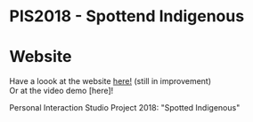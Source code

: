 # PIS2018 - Spottend Indigenous

# Website 
Have a loook at the website [here!](https://borisflu.github.io/PIS2018/) (still in improvement)
<br>Or at the video demo [here]!


Personal Interaction Studio Project 2018: "Spotted Indigenous"
